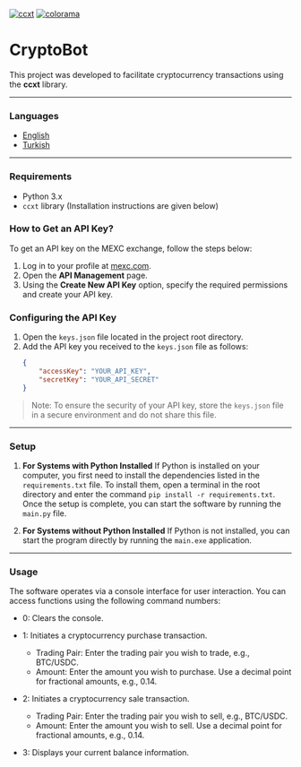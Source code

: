 [![ccxt](https://img.shields.io/pypi/v/ccxt)](https://pypi.org/project/ccxt/)
[![colorama](https://img.shields.io/pypi/v/colorama)](https://pypi.org/project/colorama/)

# CryptoBot

This project was developed to facilitate cryptocurrency transactions using the **ccxt** library.

---

### Languages
- [English](README.md)
- [Turkish](README_TR.md)

---

### Requirements
- Python 3.x
- `ccxt` library (Installation instructions are given below)

### How to Get an API Key?
To get an API key on the MEXC exchange, follow the steps below:
  1. Log in to your profile at [mexc.com](https://www.mexc.com/).
  2. Open the **API Management** page.
  3. Using the **Create New API Key** option, specify the required permissions and create your API key.

### Configuring the API Key
1. Open the `keys.json` file located in the project root directory.
2. Add the API key you received to the `keys.json` file as follows:
   ```json
   {
       "accessKey": "YOUR_API_KEY",
       "secretKey": "YOUR_API_SECRET"
   }
> Note: To ensure the security of your API key, store the `keys.json` file in a secure environment and do not share this file.

---

### Setup
1. **For Systems with Python Installed**
   If Python is installed on your computer, you first need to install the dependencies listed in the `requirements.txt` file. To install them, open a terminal in the root directory and enter the command `pip install -r requirements.txt`. Once the setup is complete, you can start the software by running the `main.py` file.
   
2. **For Systems without Python Installed**
   If Python is not installed, you can start the program directly by running the `main.exe` application.

---

### Usage
The software operates via a console interface for user interaction. You can access functions using the following command numbers:
- 0: Clears the console.

- 1: Initiates a cryptocurrency purchase transaction.
  - Trading Pair: Enter the trading pair you wish to trade, e.g., BTC/USDC.
  - Amount: Enter the amount you wish to purchase. Use a decimal point for fractional amounts, e.g., 0.14.

- 2: Initiates a cryptocurrency sale transaction.
  - Trading Pair: Enter the trading pair you wish to sell, e.g., BTC/USDC.
  - Amount: Enter the amount you wish to sell. Use a decimal point for fractional amounts, e.g., 0.14.

- 3: Displays your current balance information.